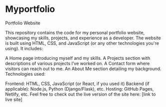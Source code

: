 # Myportfolio


Portfolio Website

This repository contains the code for my personal portfolio website, showcasing my skills, projects, and experience as a developer. The website is built using HTML, CSS, and JavaScript (or any other technologies you're using). It includes:

A Home page introducing myself and my skills.
A Projects section with descriptions of various projects I’ve worked on.
A Contact form where visitors can reach out to me.
An About Me section detailing my background.
Technologies used:

Frontend: HTML, CSS, JavaScript (or React, if you used it)
Backend (if applicable): Node.js, Python (Django/Flask), etc.
Hosting: GitHub Pages, Netlify, etc.
Feel free to check out the live version of the site here: [link to live site]

